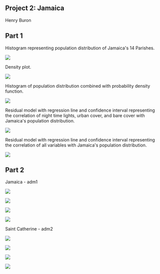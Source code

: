 ## Project 2: Jamaica

Henry Buron

## Part 1

Histogram representing population distribution of Jamaica's 14 Parishes.

![](jam_histogram99.png)

Density plot.

![](jam_density99.png)

Histogram of population distribution combined with probability density function.

![](jam_pdf_log99.png)

Residual model with regression line and confidence interval representing the correlation of night time lights, urban cover, and bare cover with Jamaica's population distribution.

![](jam_some_variables99.png)

Residual model with regression line and confidence interval representing the correlation of all variables with Jamaica's population distribution.

![](jam_all_variables99.png)

## Part 2
Jamaica - adm1

![](jamaicapop_proj2_part2.png)

![](jamaica_diff1.png)

![](jamaica_3d)

![](jamaica_mapview.png)

Saint Catherine - adm2

![](saint_catherine1.png)

![](saint_catherine2.png)

![](saint_catherine3d)

![](saint_catherine_mapview.png)


